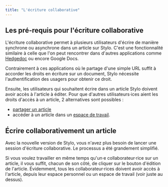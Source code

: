 ```yaml
---
title: "L'écriture collaborative"
---
```


## Les pré-requis pour l'écriture collaborative

L'écriture collaborative permet à plusieurs utilisateurs d'écrire de manière synchrone ou asynchrone dans un article sur Stylo.
C'est une fonctionnalité similaire à celle que l'on peut rencontrer dans d'autres applications comme [Hedgedoc](https://hedgedoc.org/) ou encore Google Docs.

Contrairement à ces applications où le partage d'une simple URL suffit à accorder les droits en écriture sur un document, Stylo nécessite l'authentification des usagers pour obtenir ce droit.

Ensuite, les utilisateurs qui souhaitent écrire dans un article Stylo doivent avoir accès à l'article à éditer. 
Pour que d'autres utilisateurs·ices aient les droits d'accès à un article, 2 alternatives sont possibles : 

- [partager un article](/fr/fonctionnalites/mesarticles/#partager-un-article)
- accéder à un article dans un [espace de travail](/fr/fonctionnalites/espace-de-travail/).

## Écrire collaborativement un article

Avec la nouvelle version de Stylo, vous n'avez plus besoin de lancer une session d'écriture collaborative. Le processus a été grandement simplifié.

Si vous voulez travailler en même temps qu'un·e collaborateur·rice sur un article, il vous suffit, chacun de son côté, de cliquer sur le bouton d'édition de l'article. Évidemment, tous les collaborateur·rices doivent avoir accès à l'article, depuis leur espace personnel ou un espace de travail (voir juste au dessus).
